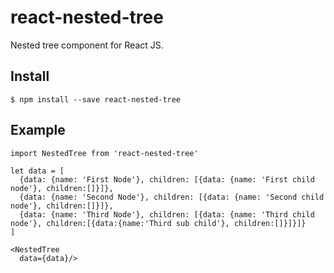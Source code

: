 # react-nested-tree

Nested tree component for React JS.

## Install

```$ npm install --save react-nested-tree```

## Example

```
import NestedTree from 'react-nested-tree'

let data = [
  {data: {name: 'First Node'}, children: [{data: {name: 'First child node'}, children:[]}]},
  {data: {name: 'Second Node'}, children: [{data: {name: 'Second child node'}, children:[]}]},
  {data: {name: 'Third Node'}, children: [{data: {name: 'Third child node'}, children:[{data:{name:'Third sub child'}, children:[]}]}]}
]

<NestedTree
  data={data}/>
```
